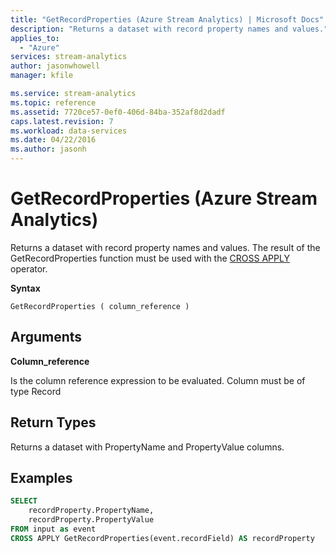 ```yaml
---
title: "GetRecordProperties (Azure Stream Analytics) | Microsoft Docs"
description: "Returns a dataset with record property names and values."
applies_to: 
  - "Azure"
services: stream-analytics
author: jasonwhowell
manager: kfile

ms.service: stream-analytics
ms.topic: reference
ms.assetid: 7720ce57-0ef0-406d-84ba-352af8d2dadf
caps.latest.revision: 7
ms.workload: data-services
ms.date: 04/22/2016
ms.author: jasonh
---
```

# GetRecordProperties (Azure Stream Analytics)
  Returns a dataset with record property names and values. The result of the GetRecordProperties function must be used with the [CROSS APPLY](apply-azure-stream-analytics.md) operator.  
  
 **Syntax**  
  
```  
GetRecordProperties ( column_reference )  
```  
  
## Arguments  
 **Column_reference**  
  
 Is the column reference expression to be evaluated. Column must be of type Record  
  
## Return Types  
 Returns a dataset with PropertyName and PropertyValue columns.  
  
## Examples  
  
```SQL  
SELECT   
    recordProperty.PropertyName,  
    recordProperty.PropertyValue  
FROM input as event  
CROSS APPLY GetRecordProperties(event.recordField) AS recordProperty  
```  
  
  
